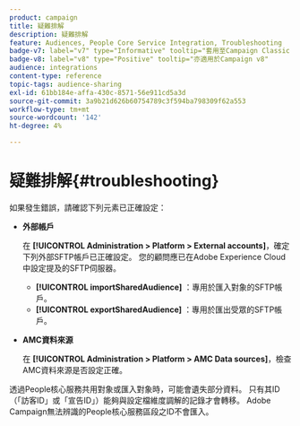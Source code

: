 ```yaml
---
product: campaign
title: 疑難排解
description: 疑難排解
feature: Audiences, People Core Service Integration, Troubleshooting
badge-v7: label="v7" type="Informative" tooltip="套用至Campaign Classic v7"
badge-v8: label="v8" type="Positive" tooltip="亦適用於Campaign v8"
audience: integrations
content-type: reference
topic-tags: audience-sharing
exl-id: 61bb184e-affa-430c-8571-56e911cd5a3d
source-git-commit: 3a9b21d626b60754789c3f594ba798309f62a553
workflow-type: tm+mt
source-wordcount: '142'
ht-degree: 4%

---
```


# 疑難排解{#troubleshooting}



如果發生錯誤，請確認下列元素已正確設定：

* **外部帳戶**

  在 **[!UICONTROL Administration > Platform > External accounts]**，確定下列外部SFTP帳戶已正確設定。 您的顧問應已在Adobe Experience Cloud中設定提及的SFTP伺服器。

   * **[!UICONTROL importSharedAudience]** ：專用於匯入對象的SFTP帳戶。
   * **[!UICONTROL exportSharedAudience]** ：專用於匯出受眾的SFTP帳戶。

* **AMC資料來源**

  在 **[!UICONTROL Administration > Platform > AMC Data sources]**，檢查AMC資料來源是否設定正確。

透過People核心服務共用對象或匯入對象時，可能會遺失部分資料。 只有其ID （「訪客ID」或「宣告ID」）能夠與設定檔維度調解的記錄才會轉移。 Adobe Campaign無法辨識的People核心服務區段之ID不會匯入。
